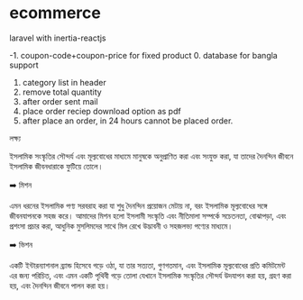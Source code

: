 # ecommerce
laravel with inertia-reactjs

-1. coupon-code+coupon-price for fixed product
0. database for bangla support
1. category list in header
2. remove total quantity
3. after order sent mail
4. place order reciep download option as pdf 
5. after place an order, in 24 hours cannot be placed order.


লক্ষ্য

ইসলামিক সংস্কৃতির সৌন্দর্য এবং মূল্যবোধের মাধ্যমে মানুষকে অনুপ্রাণিত করা এবং সংযুক্ত করা, যা তাদের দৈনন্দিন জীবনে ইসলামিক জীবনধারাকে ফুটিয়ে তোলে।


➡️ মিশন

এমন ধরনের ইসলামিক পণ্য সরবরাহ করা যা শুধু দৈনন্দিন প্রয়োজন মেটায় না, বরং ইসলামিক মূল্যবোধের সঙ্গে জীবনযাপনকে সহজ করে। আমাদের মিশন হলো ইসলামী সংস্কৃতি এবং নীতিমালা সম্পর্কে সচেতনতা, বোঝাপড়া, এবং প্রশংসা প্রচার করা, আধুনিক মুসলিমদের সাথে মিল রেখে উদ্ভাবনী ও সহজলভ্য পণ্যের মাধ্যমে।


➡️ ভিশন

একটি ইন্টারন্যাশনাল ব্র্যান্ড হিসেবে গড়ে ওঠা, যা তার সত্যতা, গুণগতমান, এবং ইসলামিক মূল্যবোধের প্রতি কমিটমেন্ট এর জন্য পরিচিত, এবং এমন একটি পৃথিবী গড়ে তোলা যেখানে ইসলামিক সংস্কৃতির সৌন্দর্য উদযাপন করা হয়, গ্রহণ করা হয়, এবং দৈনন্দিন জীবনে পালন করা হয়।
